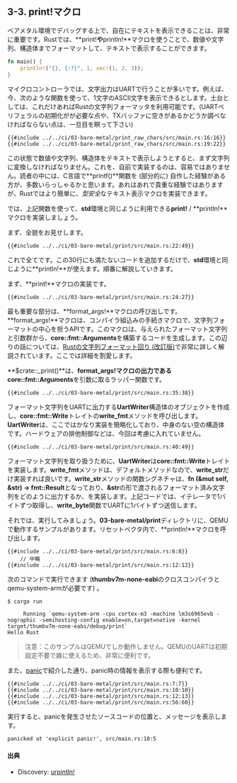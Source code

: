 ## 3-3. print!マクロ

ベアメタル環境でデバッグする上で、自在にテキストを表示できることは、非常に重要です。Rustでは、**print!**や**println!**マクロを使うことで、数値や文字列、構造体までフォーマットして、テキストで表示することができます。

```rust
fn main() {
    println!("{}, {:?}", 1, vec!(1, 2, 3));
}
```

マイクロコントローラでは、文字出力はUARTで行うことが多いです。例えば、今、次のような関数を使って、1文字のASCII文字を表示できるとします。土台としては、これだけあればRustの文字列フォーマッタを利用可能です。(UARTペリフェラルの初期化がが必要な点や、TXバッファに空きがあるかどうか調べなければならない点は、一旦目を瞑って下さい)

``` rust,ignore
{{#include ../../ci/03-bare-metal/print_raw_chars/src/main.rs:16:16}}
{{#include ../../ci/03-bare-metal/print_raw_chars/src/main.rs:19:22}}
```

この状態で数値や文字列、構造体をテキストで表示しようとすると、まず文字列に変換しなければなりません。これを、自前で実装するのは、容易ではありません。読者の中には、C言語で**printf()**関数を (部分的に) 自作した経験がある方が、多数いらっしゃるかと思います。あれはあれで貴重な経験ではありますが、Rustではより簡単に、*型安全*なテキスト表示マクロを実装できます。

では、上記関数を使って、**std**環境と同じように利用できる**print!** / **println!**マクロを実装しましょう。

まず、全貌をお見せします。

```rust,ignore
{{#include ../../ci/03-bare-metal/print/src/main.rs:22:49}}
```

これで全てです。この30行にも満たないコードを追加するだけで、**std**環境と同じように**println!**が使えます。順番に解説していきます。

まず、**print!**マクロの実装です。

```rust,ignore
{{#include ../../ci/03-bare-metal/print/src/main.rs:24:27}}
```

最も重要な部分は、**format_args!**マクロの呼び出しです。**format_args!**マクロは、コンパイラ組込みの手続きマクロで、文字列フォーマットの中心を担うAPIです。このマクロは、与えられたフォーマット文字列と引数群から、**core::fmt::Arguments**を構築するコードを生成します。この辺りの話については、[Rustの文字列フォーマット回り (改訂版)]で非常に詳しく解説されています。ここでは詳細を割愛します。

[Rustの文字列フォーマット回り (改訂版)]: https://ubnt-intrepid.github.io/blog/2017/10/11/rust-format-args/

**$crate::_print()**は、**format_args!**マクロの出力である**core::fmt::Arguments**を引数に取るラッパー関数です。

```rust,ignore
{{#include ../../ci/03-bare-metal/print/src/main.rs:35:38}}
```

フォーマット文字列をUARTに出力する**UartWriter**構造体のオブジェクトを作成し、**core::fmt::Write**トレイトの**write_fmt**メソッドを呼び出します。**UartWriter**は、ここではかなり実装を簡略化しており、中身のない空の構造体です。ハードウェアの排他制御などは、今回は考慮に入れていません。

```rust,ignore
{{#include ../../ci/03-bare-metal/print/src/main.rs:40:49}}
```

フォーマット文字列を取り扱うために、**UartWriter**は**core::fmt::Write**トレイトを実装します。**write_fmt**メソッドは、デフォルトメソッドなので、**write_str**だけ実装すれば良いです。**write_str**メソッドの関数シグネチャは、**fn (&mut self, &str) -> fmt::Result**となっており、**&str**の形で渡されるフォーマット済み文字列をどのように出力するか、を実装します。上記コードでは、イテレータで1バイトずつ取得し、**write_byte**関数でUARTに1バイトずつ送信します。

それでは、実行してみましょう。**03-bare-metal/print**ディレクトリに、QEMUで動作するサンプルがあります。リセットベクタ内で、**println!**マクロを呼び出します。

```rust,ignore
{{#include ../../ci/03-bare-metal/print/src/main.rs:6:8}}
    // 中略
{{#include ../../ci/03-bare-metal/print/src/main.rs:12:12}}
```

次のコマンドで実行できます (**thumbv7m-none-eabi**のクロスコンパイラとqemu-system-armが必要です) 。

```
$ cargo run
```

```
     Running `qemu-system-arm -cpu cortex-m3 -machine lm3s6965evb -nographic -semihosting-config enable=on,target=native -kernel target/thumbv7m-none-eabi/debug/print`
Hello Rust
```

> 注意：このサンプルはQEMUでしか動作しません。QEMUのUARTは初期設定不要で雑に使えるため、非常に便利です。

また、[panic]で紹介した通り、panic時の情報を表示する際も便利です。

[panic]: panic.html

```rust,ignore
{{#include ../../ci/03-bare-metal/print/src/main.rs:7:7}}
{{#include ../../ci/03-bare-metal/print/src/main.rs:10:10}}
{{#include ../../ci/03-bare-metal/print/src/main.rs:12:13}}
{{#include ../../ci/03-bare-metal/print/src/main.rs:56:60}}
```

実行すると、panicを発生させたソースコードの位置と、メッセージを表示します。

```
panicked at 'explicit panic!', src/main.rs:10:5
```

#### 出典

- Discovery: [urpintln!]

[urpintln!]: https://tomoyuki-nakabayashi.github.io/discovery/11-usart/uprintln.html

